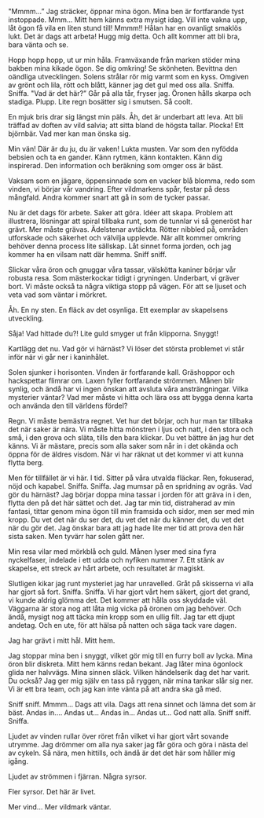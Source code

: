 
"Mmmm...” Jag sträcker, öppnar mina ögon. Mina ben är fortfarande tyst instoppade. Mmm... Mitt hem känns extra mysigt idag. Vill inte vakna upp, låt ögon få vila en liten stund till! Mmmm!! Hålan har en ovanligt smaklös lukt. Det är dags att arbeta! Hugg mig detta. Och allt kommer att bli bra, bara vänta och se.

Hopp hopp hopp, ut ur min håla. Framväxande från marken stöder mina bakben mina kikade ögon. Se dig omkring! Se skönheten. Bevittna den oändliga utvecklingen. Solens strålar rör mig varmt som en kyss. Omgiven av grönt och lila, rött och blått, känner jag det gul med oss alla. Sniffa. Sniffa. "Vad är det här?” Går på alla tår, fryser jag. Öronen hålls skarpa och stadiga. Plupp. Lite regn bosätter sig i smutsen. Så coolt.

En mjuk bris drar sig längst min päls. Åh, det är underbart att leva. Att bli träffad av doften av vild salvia; att sitta bland de högsta tallar. Plocka! Ett björnbär. Vad mer kan man önska sig.

Min vän! Där är du ju, du är vaken! Lukta musten. Var som den nyfödda bebsien och ta en gander. Känn rytmen, känn kontakten. Känn dig inspirerad. Den information och beräkning som omger oss är bäst.

Vaksam som en jägare, öppensinnade som en vacker blå blomma, redo som vinden, vi börjar vår vandring. Efter vildmarkens spår, festar på dess mångfald. Andra kommer snart att gå in som de tycker passar.

Nu är det dags för arbete. Saker att göra. Idéer att skapa. Problem att illustrera, lösningar att spiral tillbaka runt, som de tunnlar vi så generöst har grävt. Mer måste grävas. Ädelstenar avtäckta. Rötter nibbled på, områden utforskade och säkerhet och välvilja upplevde. När allt kommer omkring behöver denna process lite sällskap. Låt sinnet forma jorden, och jag kommer ha en vilsam natt där hemma. Sniff sniff.

Slickar våra öron och gnuggar våra tassar, välskötta kaniner börjar vår robusta resa. Som mästerkockar tidigt i gryningen. Underbart, vi gräver bort. Vi måste också ta några viktiga stopp på vägen. För att se ljuset och veta vad som väntar i mörkret.

Åh. En ny sten. En fläck av det osynliga. Ett exemplar av skapelsens utveckling.

Såja! Vad hittade du?! Lite guld smyger ut från klipporna. Snyggt!

Kartlägg det nu. Vad gör vi härnäst? Vi löser det största problemet vi står inför när vi går ner i kaninhålet.

Solen sjunker i horisonten. Vinden är fortfarande kall. Gräshoppor och hackspettar flimrar om. Laxen fyller fortfarande strömmen. Månen blir synlig, och ändå har vi ingen önskan att avsluta våra ansträngningar. Vilka mysterier väntar? Vad mer måste vi hitta och lära oss att bygga denna karta och använda den till världens fördel?

Regn. Vi måste bemästra regnet. Vet hur det börjar, och hur man tar tillbaka det när saker är nära. Vi måste hitta mönstren i ljus och natt, i den stora och små, i den grova och släta, tills den bara klickar. Du vet bättre än jag hur det känns. Vi är mästare, precis som alla saker som når in i det okända och öppna för de äldres visdom. När vi har räknat ut det kommer vi att kunna flytta berg.

Men för tillfället är vi här. I tid. Sitter på våra utvalda fläckar. Ren, fokuserad, nöjd och kapabel. Sniffa. Sniffa. Jag mumsar på en spridning av ogräs. Vad gör du härnäst? Jag börjar doppa mina tassar i jorden för att gräva in i den, flytta den på det här sättet och det. Jag tar min tid, distraherad av min fantasi, tittar genom mina ögon till min framsida och sidor, men ser med min kropp. Du vet det när du ser det, du vet det när du känner det, du vet det när du gör det. Jag önskar bara att jag hade lite mer tid att prova den här sista saken. Men tyvärr har solen gått ner.

Min resa vilar med mörkblå och guld. Månen lyser med sina fyra nyckelfaser, indelade i ett udda och nyfiken nummer 7. Ett stänk av skapelse, ett streck av hårt arbete, och resultatet är magiskt.

Slutligen kikar jag runt mysteriet jag har unravelled. Gråt på skisserna vi alla har gjort så fort. Sniffa. Sniffa. Vi har gjort vårt hem säkert, gjort det grand, vi kunde aldrig glömma det. Det kommer att hålla oss skyddade väl. Väggarna är stora nog att låta mig vicka på öronen om jag behöver. Och ändå, mysigt nog att täcka min kropp som en ullig filt. Jag tar ett djupt andetag. Och en ute, för att hälsa på natten och säga tack vare dagen.

Jag har grävt i mitt hål. Mitt hem.

Jag stoppar mina ben i snyggt, vilket gör mig till en furry boll av lycka. Mina öron blir diskreta. Mitt hem känns redan bekant. Jag låter mina ögonlock glida ner halvvägs. Mina sinnen släck. Vilken händelserik dag det har varit. Du också? Jag ger mig själv en tass på ryggen, när mina tankar slår sig ner. Vi är ett bra team, och jag kan inte vänta på att andra ska gå med.

Sniff sniff. Mmmm... Dags att vila. Dags att rena sinnet och lämna det som är bäst. Andas in.... Andas ut... Andas in... Andas ut... God natt alla. Sniff sniff. Sniffa.

Ljudet av vinden rullar över röret från vilket vi har gjort vårt sovande utrymme. Jag drömmer om alla nya saker jag får göra och göra i nästa del av cykeln. Så nära, men hittills, och ändå är det det här som håller mig igång.

Ljudet av strömmen i fjärran. Några syrsor.

Fler syrsor. Det här är livet.

Mer vind... Mer vildmark väntar.


